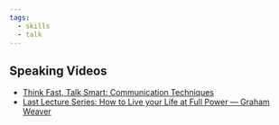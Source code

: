 ```yaml
---
tags:
  - skills
  - talk
---
```


## Speaking Videos
- [Think Fast, Talk Smart: Communication Techniques](https://www.youtube.com/watch?v=HAnw168huqA)
- [Last Lecture Series: How to Live your Life at Full Power — Graham Weaver](https://www.youtube.com/watch?v=uxoCnxlxpIk)